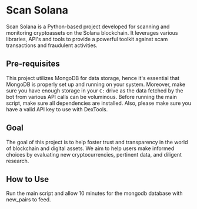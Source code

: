 # Scan Solana

Scan Solana is a Python-based project developed for scanning and monitoring cryptoassets on the Solana blockchain. It leverages various libraries, API's and tools to provide a powerful toolkit against scam transactions and fraudulent activities.

## Pre-requisites

This project utilizes MongoDB for data storage, hence it's essential that MongoDB is properly set up and running on your system. Moreover, make sure you have enough storage in your `C:` drive as the data fetched by the bot from various API calls can be voluminous. 
Before running the main script, make sure all dependencies are installed.
Also, please make sure you have a valid API key to use with DexTools.
## Goal

The goal of this project is to help foster trust and transparency in the world of blockchain and digital assets. We aim to help users make informed choices by evaluating new cryptocurrencies, pertinent data, and diligent research.

## How to Use

Run the main script and allow 10 minutes for the mongodb database with new_pairs to feed.

